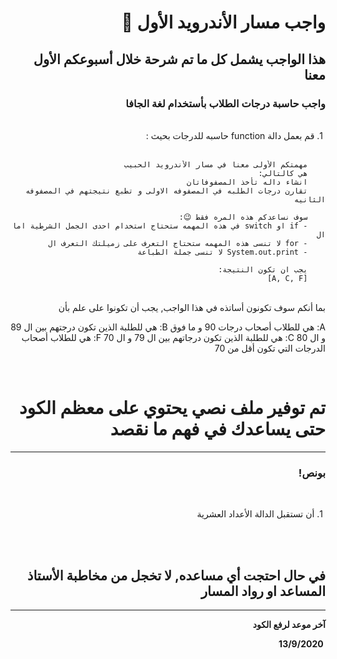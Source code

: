 <div dir = "rtl">

# واجب مسار الأندرويد الأول 💚
## هذا الواجب يشمل كل ما تم شرحة خلال أسبوعكم الأول معنا
### واجب حاسبة درجات الطلاب بأستخدام لغة الجافا 

<br>
&#x202b; 1. قم بعمل دالة function حاسبه للدرجات بحيث :

<br>
<br>

		مهمتكم الأولى معنا في مسار الأندرويد الحبيب 
		هي كالتالي:
		انشاء داله تأخذ المصفوفاتان
		تقارن درجات الطلبه في المصفوفه الاولى و تطبع نتيجتهم في المصفوفه الثانيه
		
		سوف نساعدكم هذه المره فقط 😉:
		- if او switch في هذه المهمه ستحتاج استخدام احدى الجمل الشرطية اما ال 
		- for لا تنسى هذه المهمه ستحتاج التعرف على زميلتك التعرف ال 
		- System.out.print لا تنسى جملة الطباعة
		
		يجب ان تكون النتيجة:
		[A, C, F]

<br>
 بما أنكم سوف تكونون أساتذه في هذا الواجب, يجب أن تكونوا على علم بأن

A: هي للطلاب أصحاب درجات 90 و ما فوق
B: هي للطلبة الذين تكون درجتهم بين ال 89 و ال 80
C: هي للطلبة الذين تكون درجاتهم بين ال 79 و ال 70
F: هي للطلاب أصحاب الدرجات التي تكون أقل من 70

<br>

# تم توفير ملف نصي يحتوي على معظم الكود حتى يساعدك في فهم ما نقصد
<hr>

### بونص!

<br>

&#x202b; 1. أن تستقبل الدالة الأعداد العشرية

<br>
<br>

## في حال احتجت أي مساعده, لا تخجل من مخاطبة الأستاذ المساعد او رواد المسار
<hr>
<b>آخر موعد لرفع الكود

&#x202b; 13/9/2020

</div>
